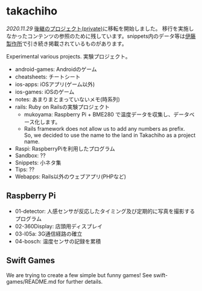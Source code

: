# takachiho
*2020.11.29* [後継のプロジェクト(private)]((https://github.com/lumbermill/notes))に移転を開始しました。
移行を実施しなかったコンテンツの参照のために残しています。snippets内のデータ等は[伊藤製作所](https://lmlab.net)で引き続き掲載されているものがあります。

Experimental various projects.
実験プロジェクト。

- android-games: Androidのゲーム
- cheatsheets: チートシート
- ios-apps: iOSアプリ(ゲーム以外)
- ios-games: iOSのゲーム
- notes: あまりまとまっていないメモ(時系列)
- rails: Ruby on Railsの実験プロジェクト
  - mukoyama: Raspberry Pi + BME280 で温度データを収集し、データベース化します。
  - Rails framework does not allow us to add any numbers as prefix.  
    So, we decided to use the name to the land in Takachiho as a project name.
- Raspi: RaspberryPiを利用したプログラム
- Sandbox: ??
- Snippets: 小ネタ集
- Tips: ??
- Webapps: Rails以外のウェブアプリ(PHPなど)  

## Raspberry Pi
- 01-detector:
  人感センサが反応したタイミング及び定期的に写真を撮影するプログラム
- 02-360Display:
  店頭用ディスプレイ
- 03-l05a:
  3G通信経路の確立
- 04-bosch:
  温度センサの記録を累積

## Swift Games
We are trying to create a few simple but funny games!
See swift-games/README.md for further details.

